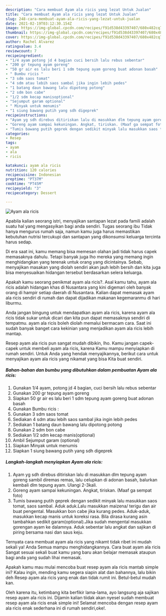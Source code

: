 ```yaml
---
description: "Cara membuat Ayam ala ricis yang lezat Untuk Jualan"
title: "Cara membuat Ayam ala ricis yang lezat Untuk Jualan"
slug: 248-cara-membuat-ayam-ala-ricis-yang-lezat-untuk-jualan
date: 2021-02-19T03:12:30.154Z
image: https://img-global.cpcdn.com/recipes/f91d538d43397407/680x482cq70/ayam-ala-ricis-foto-resep-utama.jpg
thumbnail: https://img-global.cpcdn.com/recipes/f91d538d43397407/680x482cq70/ayam-ala-ricis-foto-resep-utama.jpg
cover: https://img-global.cpcdn.com/recipes/f91d538d43397407/680x482cq70/ayam-ala-ricis-foto-resep-utama.jpg
author: Rachel Alvarez
ratingvalue: 3.4
reviewcount: 7
recipeingredient:
- "1/4 ayam potong jd 4 bagian cuci bersih lalu rebus sebentar"
- "200 gr tepung ayam goreng"
- "50 gr air es lalu beri 1 sdm tepung ayam goreng buat adonan basah"
- " Bumbu ricis "
- "3 sdm saos tomat"
- "4 sdm atau lebih saos sambal jika ingin lebih pedes"
- "1 batang daun bawang lalu dipotong potong"
- "2 sdm bon cabe"
- "1/2 sdm kecap manisoptional"
- "Sejumput garam optional"
- " Minyak untuk menumis"
- "1 siung bawang putih yang sdh digeprek"
recipeinstructions:
- "Ayam yg sdh direbus ditiriskan lalu di masukkan dlm tepung ayam goreng sambil diremas remas, lalu celupkan di adonan basah, balurkan kembali dlm tepung ayam. Ulangi 2-3kali."
- "Goreng ayam sampai kekuningan. Angkat, tiriskan. (Maaf ga sempat foto)"
- "Tumis bawang putih geprek dengan sedikit minyak lalu masukkan saos tomat, saos sambal. Aduk aduk.Lalu masukkan maizena/ terigu dan air buat pengental. Masukkan bon cabe jika kurang pedes. Aduk-aduk, masukkan kecap manis untuk koreksi rasa. Bila dirasa kurang asin tambahkan sedikit garam(optional).Jika sudah mengental masukkan gorengan ayam ke dalamnya. Aduk sebentar lalu angkat dan sajikan di piring bersama nasi dan saus keju."
categories:
- Resep
tags:
- ayam
- ala
- ricis

katakunci: ayam ala ricis 
nutrition: 120 calories
recipecuisine: Indonesian
preptime: "PT37M"
cooktime: "PT45M"
recipeyield: "3"
recipecategory: Dessert

---
```



![Ayam ala ricis](https://img-global.cpcdn.com/recipes/f91d538d43397407/680x482cq70/ayam-ala-ricis-foto-resep-utama.jpg)

Apabila kalian seorang istri, menyajikan santapan lezat pada famili adalah suatu hal yang mengasyikan bagi anda sendiri. Tugas seorang ibu Tidak hanya mengurus rumah saja, namun kamu juga harus memastikan kebutuhan nutrisi tercukupi dan santapan yang dikonsumsi keluarga tercinta harus sedap.

Di era  saat ini, kamu memang bisa memesan olahan jadi tidak harus capek memasaknya dahulu. Tetapi banyak juga lho mereka yang memang ingin menghidangkan yang terenak untuk orang yang dicintainya. Sebab, menyajikan masakan yang diolah sendiri akan jauh lebih bersih dan kita juga bisa menyesuaikan hidangan tersebut berdasarkan selera keluarga. 



Apakah kamu seorang penikmat ayam ala ricis?. Asal kamu tahu, ayam ala ricis adalah hidangan khas di Nusantara yang kini digemari oleh banyak orang di hampir setiap daerah di Nusantara. Kalian dapat memasak ayam ala ricis sendiri di rumah dan dapat dijadikan makanan kegemaranmu di hari liburmu.

Anda jangan bingung untuk mendapatkan ayam ala ricis, karena ayam ala ricis tidak sukar untuk dicari dan kita pun dapat memasaknya sendiri di tempatmu. ayam ala ricis boleh diolah memalui bermacam cara. Saat ini sudah banyak banget cara kekinian yang menjadikan ayam ala ricis lebih mantap.

Resep ayam ala ricis pun sangat mudah dibikin, lho. Kamu jangan capek-capek untuk membeli ayam ala ricis, karena Kamu mampu menyiapkan di rumah sendiri. Untuk Anda yang hendak menyajikannya, berikut cara untuk menyajikan ayam ala ricis yang nikamat yang bisa Kita buat sendiri.

<!--inarticleads1-->

##### Bahan-bahan dan bumbu yang dibutuhkan dalam pembuatan Ayam ala ricis:

1. Gunakan 1/4 ayam, potong jd 4 bagian, cuci bersih lalu rebus sebentar
1. Gunakan 200 gr tepung ayam goreng
1. Siapkan 50 gr air es lalu beri 1 sdm tepung ayam goreng buat adonan basah
1. Gunakan  Bumbu ricis :
1. Gunakan 3 sdm saos tomat
1. Sediakan 4 sdm atau lebih saos sambal jika ingin lebih pedes
1. Sediakan 1 batang daun bawang lalu dipotong potong
1. Gunakan 2 sdm bon cabe
1. Sediakan 1/2 sdm kecap manis(optional)
1. Ambil Sejumput garam (optional)
1. Siapkan  Minyak untuk menumis
1. Siapkan 1 siung bawang putih yang sdh digeprek




<!--inarticleads2-->

##### Langkah-langkah menyiapkan Ayam ala ricis:

1. Ayam yg sdh direbus ditiriskan lalu di masukkan dlm tepung ayam goreng sambil diremas remas, lalu celupkan di adonan basah, balurkan kembali dlm tepung ayam. Ulangi 2-3kali.
1. Goreng ayam sampai kekuningan. Angkat, tiriskan. (Maaf ga sempat foto)
1. Tumis bawang putih geprek dengan sedikit minyak lalu masukkan saos tomat, saos sambal. Aduk aduk.Lalu masukkan maizena/ terigu dan air buat pengental. Masukkan bon cabe jika kurang pedes. Aduk-aduk, masukkan kecap manis untuk koreksi rasa. Bila dirasa kurang asin tambahkan sedikit garam(optional).Jika sudah mengental masukkan gorengan ayam ke dalamnya. Aduk sebentar lalu angkat dan sajikan di piring bersama nasi dan saus keju.




Ternyata cara membuat ayam ala ricis yang nikamt tidak ribet ini mudah sekali ya! Anda Semua mampu menghidangkannya. Cara buat ayam ala ricis Sangat sesuai sekali buat kamu yang baru akan belajar memasak ataupun bagi anda yang sudah lihai memasak.

Apakah kamu mau mulai mencoba buat resep ayam ala ricis mantab simple ini? Kalau ingin, mending kamu segera siapin alat dan bahannya, lalu bikin deh Resep ayam ala ricis yang enak dan tidak rumit ini. Betul-betul mudah kan. 

Oleh karena itu, ketimbang kita berfikir lama-lama, ayo langsung aja sajikan resep ayam ala ricis ini. Dijamin kalian tiidak akan nyesel sudah membuat resep ayam ala ricis enak simple ini! Selamat mencoba dengan resep ayam ala ricis enak sederhana ini di rumah sendiri,oke!.

